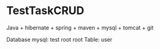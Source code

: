 # TestTaskCRUD

Java + hibernate + spring + maven + mysql + tomcat   + git


Database mysql: test
root
root
Table: user
